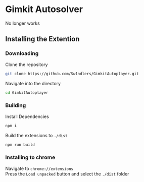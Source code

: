 # Gimkit Autosolver

No longer works

## Installing the Extention

### Downloading

Clone the repository

```sh
git clone https://github.com/Sw1ndlers/GimkitAutoplayer.git
```

Navigate into the directory

```sh
cd GimkitAutoplayer
```

### Building

Install Dependencies

```sh
npm i
```

Build the extensions to `./dist`

```sh
npm run build
```

### Installing to chrome

Navigate to `chrome://extensions`  
Press the `Load unpacked` button and select the `./dist` folder

